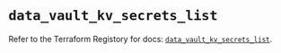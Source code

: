 # `data_vault_kv_secrets_list`

Refer to the Terraform Registory for docs: [`data_vault_kv_secrets_list`](https://registry.terraform.io/providers/hashicorp/vault/3.15.1/docs/data-sources/kv_secrets_list).
